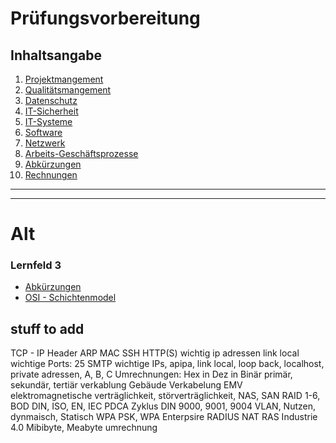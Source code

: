 # Prüfungsvorbereitung

## Inhaltsangabe

1. [Projektmangement](./01_Projektmanagement/Projektmanagement.md)
2. [Qualitätsmangement](./02_Qualit%C3%A4tsmangement/Qualit%C3%A4tsmangement.md)
3. [Datenschutz](./03_Datenschutz/Datenschutz.md)
4. [IT-Sicherheit](./04_IT-Sicherheit/IT-SIcherheit.md)
5. [IT-Systeme](todo)
6. [Software](todo)
7. [Netzwerk](todo)
8. [Arbeits-Geschäftsprozesse](todo)
9. [Abkürzungen](./Abkuerzungen/Abkuerzungen.md)
10. [Rechnungen](./10_Rechnungen/Rechnungen.md)


---

---

# Alt

### Lernfeld 3

- [Abkürzungen](./Abkuerzungen/Abkuerzungen.md)
- [OSI - Schichtenmodel](./Lernfeld_3/OSI_Schichtenmodel.md)

## stuff to add

TCP - IP Header
ARP
MAC
SSH
HTTP(S)
wichtig ip adressen
link local
wichtige Ports: 25 SMTP
wichtige IPs, apipa, link local, loop back, localhost, private adressen, A, B, C
Umrechnungen: Hex in Dez in Binär
primär, sekundär, tertiär verkablung
Gebäude Verkabelung
EMV elektromagnetische verträglichkeit, störverträglichkeit,
NAS, SAN
RAID 1-6, BOD
DIN, ISO, EN, IEC
PDCA Zyklus
DIN 9000, 9001, 9004
VLAN, Nutzen, dynmaisch, Statisch
WPA PSK, WPA Enterpsire RADIUS
NAT
RAS
Industrie 4.0
Mibibyte, Meabyte umrechnung

